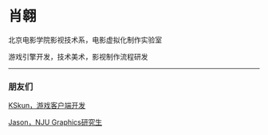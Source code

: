 # 肖翱

北京电影学院影视技术系，电影虚拟化制作实验室

游戏引擎开发，技术美术，影视制作流程研发

------

### 朋友们

[KSkun，游戏客户端开发](https://ksmeow.moe/)

[Jason，NJU Graphics研究生](http://blog.f-jason.site/)